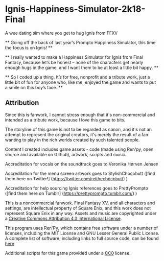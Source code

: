 # Ignis-Happiness-Simulator-2k18-Final
A wee dating sim where you get to hug Ignis from FFXV

** Going off the back of last year’s Prompto Happiness Simulator, this time the focus is on Ignis! **

** I really wanted to make a Happiness Simulator for Ignis from Final Fantasy, because let’s be honest – none of the characters get nearly enough hugs in the game, and I want them to be at least a little bit happy. **

** So I coded up a thing. It’s for free, nonprofit and a tribute work, just a little bit of fun for anyone who, like me, enjoyed the game and wants to put a smile on this boy’s face. **



## Attribution

Since this is fanwork, I cannot stress enough that it's non-commercial and intended as a tribute work, because I love this game to bits.

The storyline of this game is not to be regarded as canon, and it's not an attempt to represent the original creators, it's merely the result of a fan wanting to play in the rich worlds created by such talented people.

Content I created includes game assets - code (made using Ren'py, open source and available on Github), artwork, scripts and music.

Accreditation for vocals on the soundtrack goes to Veronika Hørven Jensen

Accreditation for the menu screen artwork goes to StylishChocobutt ([find them here on Twitter!] (https://twitter.com/reithechocobutt) )

Accreditation for help sourcing Ignis references goes to PrettyPrompto ([find them here on Tumblr] (https://prettyprompto.tumblr.com/) )


This is a noncommercial fanwork. Final Fantasy XV, and all characters and settings, are intellectual property of Square Enix, and this work does not represent Square Enix in any way. Assets and music are copyrighted under a [Creative Commons Attribution 4.0 International License](https://creativecommons.org/licenses/by/4.0/).

This program uses Ren'Py, which contains free software under a number of licenses, including the MIT License and GNU Lesser General Public License. A complete list of software, including links to full source code, can be found [here](https://www.renpy.org/l/license).

Additional scripts for this game provided under a [CC0](https://creativecommons.org/publicdomain/zero/1.0/legalcode) license.

